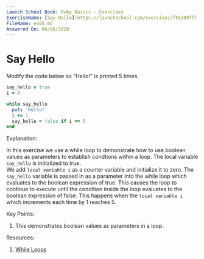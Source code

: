 ```yaml
---
Launch School Book: Ruby Basics - Exercises
ExerciseName: [Say Hello](https://launchschool.com/exercises/f55289ff)
FileName: ex05.md
Answered On: 06/06/2020
---
```


# Say Hello

Modify the code below so "Hello!" is printed 5 times.

```ruby
say_hello = true
i = 0

while say_hello
  puts 'Hello!'
  i += 1
  say_hello = false if i == 5  
end
```

Explanation: 

In this exercise we use a while loop to demonstrate how to use boolean values as parameters
to establish condtions within a loop. The local variable `say_hello` is initialized to true.  
We add `local variable i` as a counter variable and initialize it to zero.  The `say_hello` 
variable is passed in as a parameter into the while loop which evaluates to the boolean 
expression of true. This causes the loop to continue to execute until the condition inside 
the loop evaluates to the boolean expression of false. This happens when the `local variable i` 
which increments each time by 1 reaches 5.  


Key Points: 
1. This demonstrates boolean values as parameters in a loop.
 

Resources:
1. [While Loops](https://launchschool.com/books/ruby/read/loops_iterators#whileloops)
